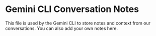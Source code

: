 # Gemini CLI Conversation Notes

This file is used by the Gemini CLI to store notes and context from our conversations. You can also add your own notes here.
